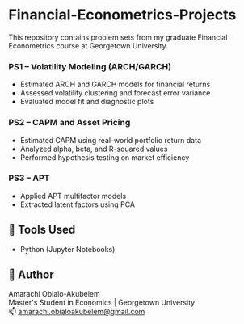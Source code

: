 # Financial-Econometrics-Projects
This repository contains problem sets from my graduate Financial Econometrics course at Georgetown University.

### PS1 – Volatility Modeling (ARCH/GARCH)
- Estimated ARCH and GARCH models for financial returns
- Assessed volatility clustering and forecast error variance
- Evaluated model fit and diagnostic plots

### PS2 – CAPM and Asset Pricing
- Estimated CAPM using real-world portfolio return data
- Analyzed alpha, beta, and R-squared values
- Performed hypothesis testing on market efficiency

### PS3 – APT
- Applied APT multifactor models
- Extracted latent factors using PCA

## 🧰 Tools Used
- Python (Jupyter Notebooks)


## 👤 Author
Amarachi Obialo-Akubelem  
Master's Student in Economics | Georgetown University  
📫 amarachi.obialoakubelem@gmail.com
